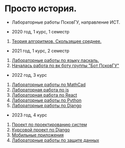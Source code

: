# Просто история.
- Лабораторные работы ПсковГУ, направление ИСТ.
* 2020 год, 1 курс, 1 семестр
1. [Теория алгоритмов. Скользящее среднее.](https://github.com/mrgick/labs/tree/main/1_курс/теория_алгоритмов)
* 2021 год, 1 курс, 2 семестр
1. [Лабораторные работы по языку паскаль.](https://github.com/mrgick/labs/tree/main/1_курс/язык_выскокого_уровня_программирования_паскаль)
2. [Началась работа по вк боту группы "Бот ПсковГУ"](https://github.com/mrgick/pskgu_bot)
* 2022 год, 3 курс
1. [Лабораторные работы по MathCad](https://github.com/mrgick/labs/tree/main/3_курс/mathcad)
2. [Лабораторная работа по js](https://github.com/mrgick/labs/tree/main/3_курс/js_lab)
3. [Лабораторная работа по React](https://github.com/mrgick/react_js_tutor_2022)
4. [Лабораторные работы по Python](https://github.com/mrgick/python_study_2022)
5. [Лабораторные работы по Django](https://github.com/mrgick/web-course)
* 2023 год, 4 курс
1. [Проект по проектированию систем](https://github.com/mrgick/game_records)
2. [Курсовой проект по Django](https://github.com/mrgick/table_games_shop)
3. [Мобильные приложения](https://github.com/mrgick/mobile_apps)
4. [Лабораторные работы по защите данных](https://github.com/mrgick/labs/tree/main/4_курс/algroritms)